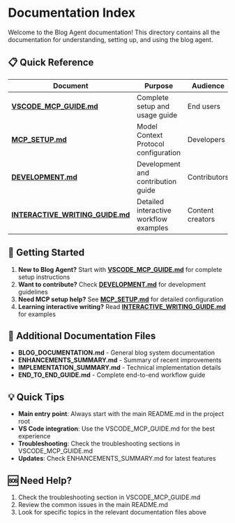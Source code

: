 # Documentation Index

Welcome to the Blog Agent documentation! This directory contains all the documentation for understanding, setting up, and using the blog agent.

## 📋 Quick Reference

| Document | Purpose | Audience |
|----------|---------|----------|
| **[VSCODE_MCP_GUIDE.md](VSCODE_MCP_GUIDE.md)** | Complete setup and usage guide | End users |
| **[MCP_SETUP.md](MCP_SETUP.md)** | Model Context Protocol configuration | Developers |
| **[DEVELOPMENT.md](DEVELOPMENT.md)** | Development and contribution guide | Contributors |
| **[INTERACTIVE_WRITING_GUIDE.md](INTERACTIVE_WRITING_GUIDE.md)** | Detailed interactive workflow examples | Content creators |

## 🚀 Getting Started

1. **New to Blog Agent?** Start with **[VSCODE_MCP_GUIDE.md](VSCODE_MCP_GUIDE.md)** for complete setup instructions
2. **Want to contribute?** Check **[DEVELOPMENT.md](DEVELOPMENT.md)** for development guidelines
3. **Need MCP setup help?** See **[MCP_SETUP.md](MCP_SETUP.md)** for detailed configuration
4. **Learning interactive writing?** Read **[INTERACTIVE_WRITING_GUIDE.md](INTERACTIVE_WRITING_GUIDE.md)** for examples

## 📁 Additional Documentation Files

- **BLOG_DOCUMENTATION.md** - General blog system documentation
- **ENHANCEMENTS_SUMMARY.md** - Summary of recent improvements
- **IMPLEMENTATION_SUMMARY.md** - Technical implementation details
- **END_TO_END_GUIDE.md** - Complete end-to-end workflow guide

## 💡 Quick Tips

- **Main entry point**: Always start with the main README.md in the project root
- **VS Code integration**: Use the VSCODE_MCP_GUIDE.md for the best experience
- **Troubleshooting**: Check the troubleshooting sections in VSCODE_MCP_GUIDE.md
- **Updates**: Check ENHANCEMENTS_SUMMARY.md for latest features

## 🆘 Need Help?

1. Check the troubleshooting section in VSCODE_MCP_GUIDE.md
2. Review the common issues in the main README.md
3. Look for specific topics in the relevant documentation files above
